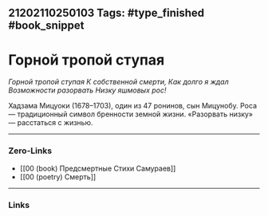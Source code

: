 21202110250103
Tags: #type_finished #book_snippet 
---
# Горной тропой ступая

*Горной тропой ступая
К собственной смерти,
Как долго я ждал
Возможности разорвать
Низку яшмовых рос!*

Хадзама Мицуоки (1678–1703), один из 47 ронинов, сын Мицунобу. Роса — традиционный символ бренности земной жизни. «Разорвать низку» — расстаться с жизнью.

---
### Zero-Links
 - [[00 (book) Предсмертные Стихи Самураев]]
 - [[00 (poetry) Смерть]]
---
### Links
